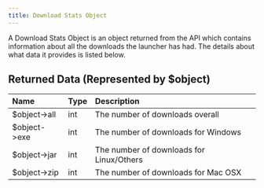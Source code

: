 ```yaml
---
title: Download Stats Object
---
```


A Download Stats Object is an object returned from the API which contains information about all the downloads the
launcher has had. The details about what data it provides is listed below.

## Returned Data (Represented by $object)

| Name         | Type | Description                              |
| :----------- | :--- | :--------------------------------------- |
| $object->all | int  | The number of downloads overall          |
| $object->exe | int  | The number of downloads for Windows      |
| $object->jar | int  | The number of downloads for Linux/Others |
| $object->zip | int  | The number of downloads for Mac OSX      |
